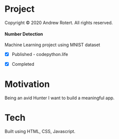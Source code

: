 # Project
Copyright © 2020 Andrew Rotert. All rights reserved.
#### Number Detection
Machine Learning project using MNIST dataset

- [x] Published - codepython.life
- [x] Completed


# Motivation
Being an avid Hunter I want to build a meaningful app.


# Tech
Built using HTML, CSS, Javascript.
